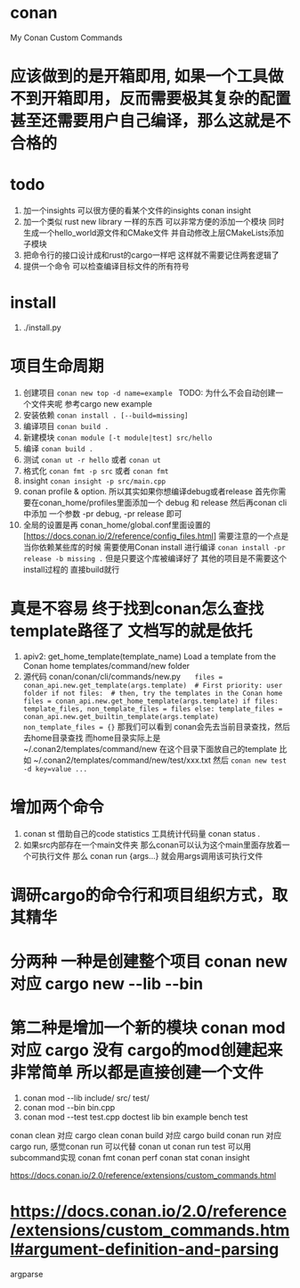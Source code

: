 # conan
My Conan Custom Commands

# 应该做到的是开箱即用, 如果一个工具做不到开箱即用，反而需要极其复杂的配置甚至还需要用户自己编译，那么这就是不合格的

# todo
1. 加一个insights 可以很方便的看某个文件的insights conan insight <source files...>
2. 加一个类似 rust new library 一样的东西 可以非常方便的添加一个模块 同时生成一个hello_world源文件和CMake文件 并自动修改上层CMakeLists添加子模块 
3. 把命令行的接口设计成和rust的cargo一样吧 这样就不需要记住两套逻辑了
4. 提供一个命令 可以检查编译目标文件的所有符号

# install
1. ./install.py

# 项目生命周期
1. 创建项目 `conan new top -d name=example ` TODO: 为什么不会自动创建一个文件夹呢 参考cargo new example
2. 安装依赖 `conan install . [--build=missing]`
3. 编译项目 `conan build .`
5. 新建模块 `conan module [-t module|test] src/hello`
6. 编译 `conan build .`
7. 测试 `conan ut -r hello` 或者 `conan ut`
8. 格式化 `conan fmt -p src` 或者 `conan fmt`
9. insight `conan insight -p src/main.cpp`
10. conan profile & option. 所以其实如果你想编译debug或者release 
首先你需要在conan_home/profiles里面添加一个 debug 和 release 然后再conan cli中添加
一个参数 -pr debug, -pr release 即可
11. 全局的设置是再 conan_home/global.conf里面设置的 [https://docs.conan.io/2/reference/config_files.html]
需要注意的一个点是 当你依赖某些库的时候 需要使用Conan install 进行编译
`conan install -pr release -b missing .`
但是只要这个库被编译好了 其他的项目是不需要这个install过程的 直接build就行

# 真是不容易 终于找到conan怎么查找template路径了 文档写的就是依托
1. apiv2: get_home_template(template_name)
Load a template from the Conan home templates/command/new folder
2. 源代码 conan/conan/cli/commands/new.py 
`    files = conan_api.new.get_template(args.template)  # First priority: user folder
    if not files:  # then, try the templates in the Conan home
        files = conan_api.new.get_home_template(args.template)
    if files:
        template_files, non_template_files = files
    else:
        template_files = conan_api.new.get_builtin_template(args.template)
        non_template_files = {}
        `
那我们可以看到 conan会先去当前目录查找，然后去home目录查找 而home目录实际上是 ~/.conan2/templates/command/new
在这个目录下面放自己的template 比如
~/.conan2/templates/command/new/test/xxx.txt
然后 `conan new test -d key=value ...`

# 增加两个命令
1. conan st <path> 借助自己的code statistics 工具统计代码量 conan status .
2. 如果src内部存在一个main文件夹 那么conan可以认为这个main里面存放着一个可执行文件 那么 conan run {args...} 就会用args调用该可执行文件

# 调研cargo的命令行和项目组织方式，取其精华
# 分两种 一种是创建整个项目 conan new 对应 cargo new --lib --bin
# 第二种是增加一个新的模块 conan mod 对应 cargo 没有 cargo的mod创建起来非常简单 所以都是直接创建一个文件

1. conan mod --lib include/ src/ test/
2. conan mod --bin bin.cpp
3. conan mod --test test.cpp doctest
lib bin example bench test

conan clean 对应 cargo clean
conan build 对应 cargo build
conan run 对应 cargo run, 感觉conan run 可以代替 conan ut conan run test 可以用subcommand实现
conan fmt
conan perf
conan stat
conan insight

https://docs.conan.io/2.0/reference/extensions/custom_commands.html
# https://docs.conan.io/2.0/reference/extensions/custom_commands.html#argument-definition-and-parsing
argparse